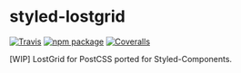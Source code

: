 # styled-lostgrid

[![Travis][build-badge]][build]
[![npm package][npm-badge]][npm]
[![Coveralls][coveralls-badge]][coveralls]

[WIP] LostGrid for PostCSS ported for Styled-Components.

[build-badge]: https://img.shields.io/travis/user/repo/master.png?style=flat-square
[build]: https://travis-ci.org/user/repo

[npm-badge]: https://img.shields.io/npm/v/npm-package.png?style=flat-square
[npm]: https://www.npmjs.org/package/npm-package

[coveralls-badge]: https://img.shields.io/coveralls/user/repo/master.png?style=flat-square
[coveralls]: https://coveralls.io/github/user/repo
